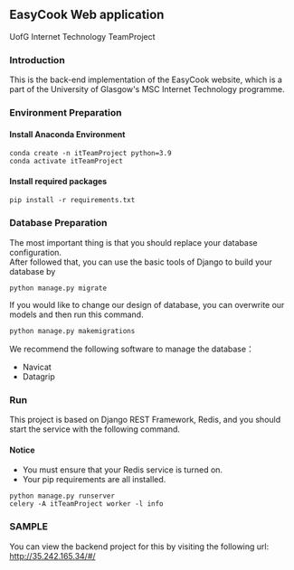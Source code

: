 ## EasyCook Web application 
UofG Internet Technology TeamProject
### Introduction
This is the back-end implementation of the EasyCook website, which is a part of the University of Glasgow's MSC Internet Technology programme.
### Environment Preparation
#### Install Anaconda Environment
```
conda create -n itTeamProject python=3.9
conda activate itTeamProject
```
#### Install required packages
```
pip install -r requirements.txt
```

### Database Preparation
The most important thing is that you should replace your database configuration.   
After followed that, you can use the basic tools of Django to build your database by 
```
python manage.py migrate 
```
If you would like to change our design of database, you can overwrite our models and then run this command.
```
python manage.py makemigrations
```
We recommend the following software to manage the database：
* Navicat
* Datagrip

### Run
This project is based on Django REST Framework, Redis, and you should start the service with the following command.
#### Notice
* You must ensure that your Redis service is turned on.
* Your pip requirements are all installed.

```
python manage.py runserver  
celery -A itTeamProject worker -l info
```

### SAMPLE
You can view the backend project for this by visiting the following url: 
http://35.242.165.34/#/
